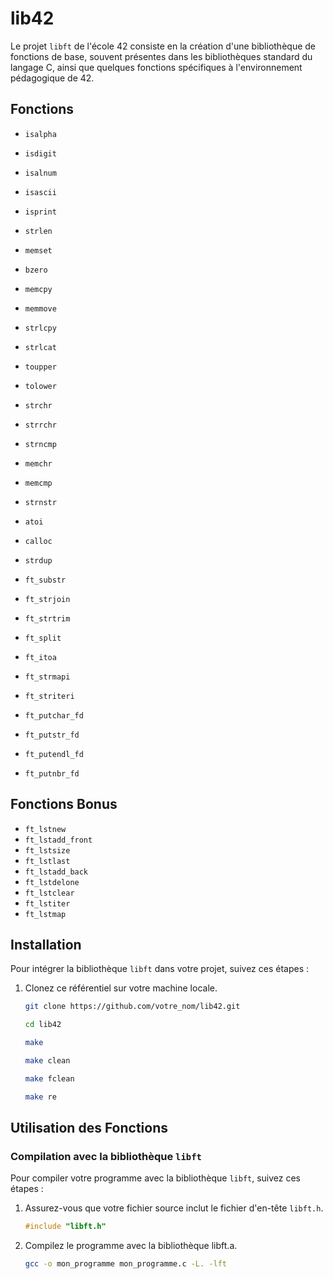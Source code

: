 # lib42

Le projet `libft` de l'école 42 consiste en la création d'une bibliothèque de fonctions de base, souvent présentes dans les bibliothèques standard du langage C, ainsi que quelques fonctions spécifiques à l'environnement pédagogique de 42.


## Fonctions

- `isalpha`
- `isdigit`
- `isalnum`
- `isascii`
- `isprint`
- `strlen`
- `memset`
- `bzero`
- `memcpy`
- `memmove`
- `strlcpy`
- `strlcat`
- `toupper`
- `tolower`
- `strchr`
- `strrchr`
- `strncmp`
- `memchr`
- `memcmp`
- `strnstr`
- `atoi`

- `calloc`
- `strdup`

- `ft_substr`
- `ft_strjoin`
- `ft_strtrim`
- `ft_split`
- `ft_itoa`
- `ft_strmapi`
- `ft_striteri`
- `ft_putchar_fd`
- `ft_putstr_fd`
- `ft_putendl_fd`
- `ft_putnbr_fd`

## Fonctions Bonus

- `ft_lstnew`
- `ft_lstadd_front`
- `ft_lstsize`
- `ft_lstlast`
- `ft_lstadd_back`
- `ft_lstdelone`
- `ft_lstclear`
- `ft_lstiter`
- `ft_lstmap`

## Installation

Pour intégrer la bibliothèque `libft` dans votre projet, suivez ces étapes :

1. Clonez ce référentiel sur votre machine locale.
   ```bash
   git clone https://github.com/votre_nom/lib42.git
   ```
	```bash
  	cd lib42
	```
	```bash
   make
   
   make clean
   
   make fclean
   
   make re
   ```
   
## Utilisation des Fonctions

### Compilation avec la bibliothèque `libft`

Pour compiler votre programme avec la bibliothèque `libft`, suivez ces étapes :

1. Assurez-vous que votre fichier source inclut le fichier d'en-tête `libft.h`.
   ```c
   #include "libft.h"
   ```
2. Compilez le programme avec la bibliothèque libft.a.
	```bash
	gcc -o mon_programme mon_programme.c -L. -lft
  	```
